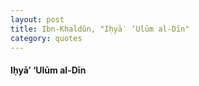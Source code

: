 ```yaml
---
layout: post
title: Ibn-Khaldûn, "Iḥyā′ ‘Ulūm al-Dīn" 
category: quotes
---
```


#### Iḥyā′ ‘Ulūm al-Dīn